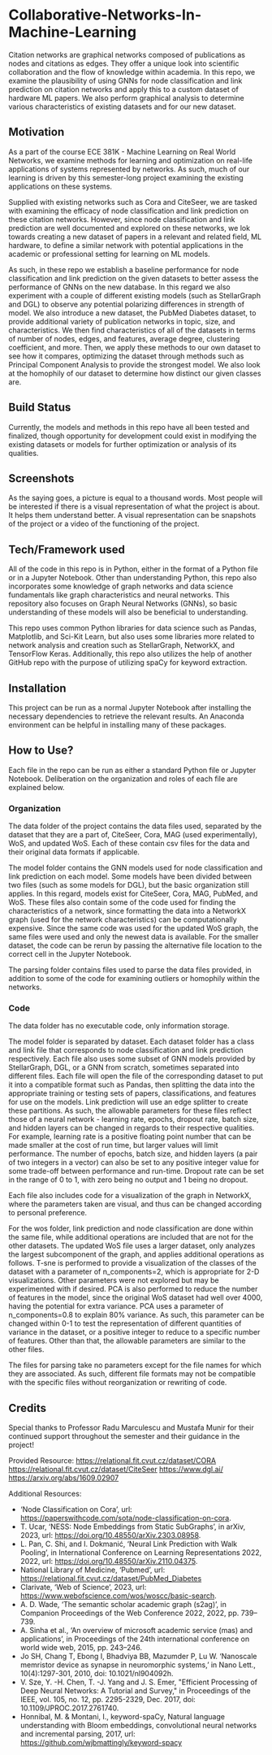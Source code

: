 # Collaborative-Networks-In-Machine-Learning

Citation networks are graphical networks composed of publications as nodes and citations as edges. They offer a unique look into scientific collaboration and the flow of knowledge within academia. In this repo, we examine the plausibility of using GNNs for node classification and link prediction on citation networks and apply this to a custom dataset of hardware ML papers. We also perform graphical analysis to determine various characteristics of existing datasets and for our new dataset.

## Motivation

As a part of the course ECE 381K - Machine Learning on Real World Networks, we examine methods for learning and optimization on real-life applications of systems represented by networks. As such, much of our learning is driven by this semester-long project examining the existing applications on these systems.

Supplied with existing networks such as Cora and CiteSeer, we are tasked with examining the efficacy of node classification and link prediction on these citation networks. However, since node classification and link prediction are well documented and explored on these networks, we lok towards creating a new dataset of papers in a relevant and related field, ML hardware, to define a similar network with potential applications in the academic or professional setting for learning on ML models.

As such, in these repo we establish a baseline performance for node classification and link prediction on the given datasets to better assess the performance of GNNs on the new database. In this regard we also experiment with a couple of different existing models (such as StellarGraph and DGL) to observe any potential polarizing differences in strength of model. We also introduce a new dataset, the PubMed Diabetes dataset, to provide additional variety of publication networks in topic, size, and characteristics. We then find characteristics of all of the datasets in terms of number of nodes, edges, and features, average degree, clustering coefficient, and more. Then, we apply these methods to our own dataset to see how it compares, optimizing the dataset through methods such as Principal Component Analysis to provide the strongest model. We also look at the homophily of our dataset to determine how distinct our given classes are.

## Build Status

Currently, the models and methods in this repo have all been tested and finalized, though opportunity for development could exist in modifying the existing datasets or models for further optimization or analysis of its qualities.

## Screenshots

As the saying goes, a picture is equal to a thousand words. Most people will be interested if there is a visual representation of what the project is about. It helps them understand better. A visual representation can be snapshots of the project or a video of the functioning of the project.

## Tech/Framework used

All of the code in this repo is in Python, either in the format of a Python file or in a Jupyter Notebook. Other than understanding Python, this repo also incorporates some knowledge of graph networks and data science fundamentals like graph characteristics and neural networks. This repository also focuses on Graph Neural Networks (GNNs), so basic understanding of these models will also be beneficial to understanding.

This repo uses common Python libraries for data science such as Pandas, Matplotlib, and Sci-Kit Learn, but also uses some libraries more related to network analysis and creation such as StellarGraph, NetworkX, and TensorFlow Keras. Additionally, this repo also utilizes the help of another GitHub repo with the purpose of utilizing spaCy for keyword extraction.

## Installation

This project can be run as a normal Jupyter Notebook after installing the necessary dependencies to retrieve the relevant results. An Anaconda environment can be helpful in installing many of these packages.

## How to Use?

Each file in the repo can be run as either a standard Python file or Jupyter Notebook. Deliberation on the organization and roles of each file are explained below.

### Organization

The data folder of the project contains the data files used, separated by the dataset that they are a part of, CiteSeer, Cora, MAG (used experimentally), WoS, and updated WoS. Each of these contain csv files for the data and their original data formats if applicable.

The model folder contains the GNN models used for node classification and link prediction on each model. Some models have been divided between two files (such as some models for DGL), but the basic organization still applies. In this regard, models exist for CiteSeer, Cora, MAG, PubMed, and WoS. These files also contain some of the code used for finding the characteristics of a network, since formatting the data into a NetworkX graph (used for the network characteristics) can be computationally expensive. Since the same code was used for the updated WoS graph, the same files were used and only the newest data is available. For the smaller dataset, the code can be rerun by passing the alternative file location to the correct cell in the Jupyter Notebook.

The parsing folder contains files used to parse the data files provided, in addition to some of the code for examining outliers or homophily within the networks.

### Code

The data folder has no executable code, only information storage.

The model folder is separated by dataset. Each dataset folder has a class and link file that corresponds to node classification and link prediction respectively. Each file also uses some subset of GNN models provided by StellarGraph, DGL, or a GNN from scratch, sometimes separated into different files. Each file will open the file of the corresponding dataset to put it into a compatible format such as Pandas, then splitting the data into the appropriate training or testing sets of papers, classifications, and features for use on the models. Link prediction will use an edge splitter to create these partitions. As such, the allowable parameters for these files reflect those of a neural network - learning rate, epochs, dropout rate, batch size, and hidden layers can be changed in regards to their respective qualities. For example, learning rate is a positive floating point number that can be made smaller at the cost of run time, but larger values will limit performance. The number of epochs, batch size, and hidden layers (a pair of two integers in a vector) can also be set to any positive integer value for some trade-off between performance and run-time. Dropout rate can be set in the range of 0 to 1, with zero being no output and 1 being no dropout.

Each file also includes code for a visualization of the graph in NetworkX, where the parameters taken are visual, and thus can be changed according to personal preference.

For the wos folder, link prediction and node classification are done within the same file, while additional operations are included that are not for the other datasets. The updated WoS file uses a larger dataset, only analyzes the largest subcomponent of the graph, and applies additional operations as follows. T-sne is performed to provide a visualization of the classes of the dataset with a parameter of n_components=2, which is appropriate for 2-D visualizations. Other parameters were not explored but may be experimented with if desired. PCA is also performed to reduce the number of features in the model, since the original WoS dataset had well over 4000, having the potential for extra variance. PCA uses a parameter of n_components=0.8 to explain 80% variance. As such, this parameter can be changed within 0-1 to test the representation of different quantities of variance in the dataset, or a positive integer to reduce to a specific number of features. Other than that, the allowable parameters are similar to the other files.

The files for parsing take no parameters except for the file names for which they are associated. As such, different file formats may not be compatible with the specific files without reorganization or rewriting of code.

## Credits

Special thanks to Professor Radu Marculescu and Mustafa Munir for their continued support throughout the semester and their guidance in the project!

Provided Resource:
https://relational.fit.cvut.cz/dataset/CORA
https://relational.fit.cvut.cz/dataset/CiteSeer
https://www.dgl.ai/
https://arxiv.org/abs/1609.02907

Additional Resources:

- ‘Node Classification on Cora’, url: https://paperswithcode.com/sota/node-classification-on-cora.
- T. Ucar, ‘NESS: Node Embeddings from Static SubGraphs’, in arXiv, 2023, url: https://doi.org/10.48550/arXiv.2303.08958.
- L. Pan, C. Shi, and I. Dokmanić, ‘Neural Link Prediction with Walk Pooling’, in International Conference on Learning Representations 2022, 2022, url: https://doi.org/10.48550/arXiv.2110.04375.
- National Library of Medicine, ‘Pubmed’, url: https://relational.fit.cvut.cz/dataset/PubMed_Diabetes
- Clarivate, ‘Web of Science’, 2023, url: https://www.webofscience.com/wos/woscc/basic-search.
- A. D. Wade, ‘The semantic scholar academic graph (s2ag)’, in Companion Proceedings of the Web Conference 2022, 2022, pp. 739–739.
- A. Sinha et al., ‘An overview of microsoft academic service (mas) and applications’, in Proceedings of the 24th international conference on world wide web, 2015, pp. 243–246.
- Jo SH, Chang T, Ebong I, Bhadviya BB, Mazumder P, Lu W. ‘Nanoscale memristor device as synapse in neuromorphic systems,’ in Nano Lett., 10(4):1297-301, 2010, doi: 10.1021/nl904092h.
- V. Sze, Y. -H. Chen, T. -J. Yang and J. S. Emer, "Efficient Processing of Deep Neural Networks: A Tutorial and Survey," in Proceedings of the IEEE, vol. 105, no. 12, pp. 2295-2329, Dec. 2017, doi: 10.1109/JPROC.2017.2761740.
- Honnibal, M. & Montani, I., keyword-spaCy, Natural language understanding with Bloom embeddings, convolutional neural networks and incremental parsing, 2017, url: https://github.com/wjbmattingly/keyword-spacy
